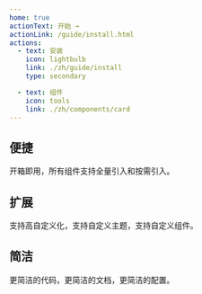 ```yaml
---
home: true
actionText: 开始 →
actionLink: /guide/install.html
actions:
  - text: 安装
    icon: lightbulb
    link: ./zh/guide/install
    type: secondary

  - text: 组件
    icon: tools
    link: ./zh/components/card
---
```


<div class="features">
  <div class="feature">
    <h2>便捷</h2>
    <p>开箱即用，所有组件支持全量引入和按需引入。</p>
  </div>
  <div class="feature">
    <h2>扩展</h2>
    <p>支持高自定义化，支持自定义主题，支持自定义组件。</p>
  </div>
  <div class="feature">
    <h2>简洁</h2>
    <p>更简洁的代码，更简洁的文档，更简洁的配置。</p>
  </div>
</div>

